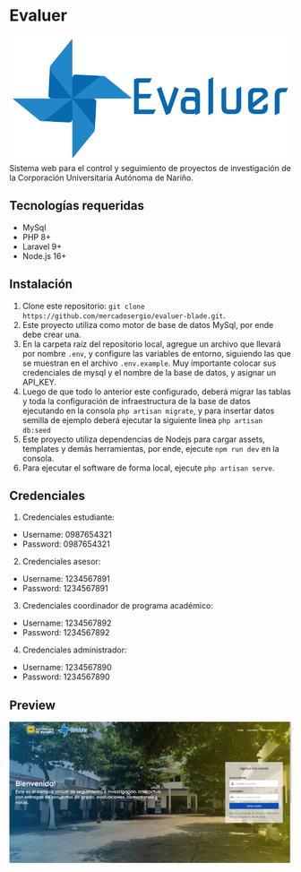 # Evaluer

![evaluer_logo](public/img/evaluer-logo-1.png)
Sistema web para el control y seguimiento de proyectos de investigación de la Corporación Universitaria Autónoma de Nariño.

## Tecnologías requeridas

-   MySql
-   PHP 8+
-   Laravel 9+
-   Node.js 16+

## Instalación

1. Clone este repositorio: `git clone https://github.com/mercadosergio/evaluer-blade.git`.
2. Este proyecto utiliza como motor de base de datos MySql, por ende debe crear una.
3. En la carpeta raíz del repositorio local, agregue un archivo que llevará por nombre `.env`, y configure las variables de entorno, siguiendo las que se muestran en el archivo `.env.example`. Muy importante colocar sus credenciales de mysql y el nombre de la base de datos, y asignar un API_KEY.
4. Luego de que todo lo anterior este configurado, deberá migrar las tablas y toda la configuración de infraestructura de la base de datos ejecutando en la consola `php artisan migrate`, y para insertar datos semilla de ejemplo deberá ejecutar la siguiente linea `php artisan db:seed`
5. Este proyecto utiliza dependencias de Nodejs para cargar assets, templates y demás herramientas, por ende, ejecute `npm run dev` en la consola.
6. Para ejecutar el software de forma local, ejecute `php artisan serve`.

## Credenciales

1. Credenciales estudiante:

-   Username: 0987654321
-   Password: 0987654321

2. Credenciales asesor:

-   Username: 1234567891
-   Password: 1234567891

3. Credenciales coordinador de programa académico:

-   Username: 1234567892
-   Password: 1234567892

4. Credenciales administrador:

-   Username: 1234567890
-   Password: 1234567890

## Preview

![home](public/demo/home-cap.png)
